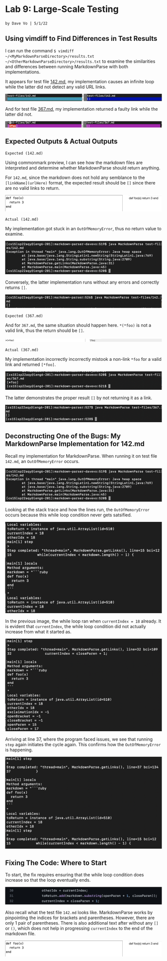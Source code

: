 # Lab 9: Large-Scale Testing
`by Dave Vo | 5/1/22`

## Using vimdiff to Find Differences in Test Results

I can run the command `$ vimdiff ~/<MyMarkdownParseDirectory>/results.txt ~/<OtherMarkdownParseDirectory>/results.txt` to examine the similarities and differences between running MarkdownParse with both implementations. 

It appears for test file [142.md](https://github.com/ddavevo/markdown-parser-davevo/blob/c49348499930cec68465f8043d4259e678ed6070/test-files/142.md), my implementation causes an infinite loop while the latter did not detect any valid URL links.

![](1.1%20vimdiff-infiniteloop.png)

And for test file [367.md](https://github.com/ddavevo/markdown-parser-davevo/blob/c49348499930cec68465f8043d4259e678ed6070/test-files/367.md), my implementation returned a faulty link while the latter did not.

![](1.2%20vimdiff-unnecessary-detection.png)

## Expected Outputs & Actual Outputs

```
Expected (142.md)
```

Using commonmark preview, I can see how the
markdown files are interpreted and determine whether MarkdownParse should return anything.

For `142.md`, since the markdown does not hold any semblance to the `[linkName](urlHere)` format, the expected result should be `[]` since there are no valid links to return.

![](1.1%20142-foofunction.png)

```
Actual (142.md)
```

 My implementation got stuck in an `OutOfMemoryError`, thus no return value to examine.

![](2.1.%20142-OutOfMemory.png)

Conversely, the latter implementation runs without any errors and correctly returns `[]`.

![](3.2.%20142-CorrectOutput.png)

```
Expected (367.md)
```
And for `367.md`, the same situation should happen here. `*(*foo)` is not a valid link, thus the return should be `[]`.

![](1.2%20367-foostar.png)

```
Actual (367.md)
```

My implementation incorrectly incorrectly mistook a non-link `*foo` for a valid link and returned `[*foo]`.

![](3.1%20367-InvalidLink.png)

The latter demonstrates the proper result `[]` by not returning it as a link.

![](3.3.%20367-CorrectOutput.png)

## Deconstructing One of the Bugs: My MarkdownParse Implementation for 142.md

Recall my implementation for MarkdownParse. When running it on test file `142.md`, an `OutOfMemoryError` occurs. 

![](2.1.%20142-OutOfMemory.png)

Looking at the stack trace and how the lines run, the `OutOfMemoryError` occurs because this while loop condition never gets satsified.

![](2.2.%20142-WhileLoopCondition.png)

In the previous image, the while loop ran when `currentIndex = 18` already. It is evident that `currentIndex`, the while loop condition did not actually increase from what it started as.

![](2.3.%20142-CurrentIndexUpdates.png)

Arriving at line 37, where the program faced issues, we see that running `step` again initiates the cycle again. This confirms how  the `OutOfMemoryError` is happening.

![](2.4.%20142-Loop.png)

## Fixing The Code: Where to Start

To start, the fix requires ensuring that the while loop condition does increase so that the loop eventually ends.

![](2.5%20142-ProblematicCode.png)

Also recall what the test file `142.md` looks like. MarkdownParse works by pinpointing the indices for brackets and parentheses. However, there are only 1 pair of parentheses. There is also additional text after without any `[]` or `()`, which does not help in progressing `currentIndex` to the end of the markdown file.

![](1.1%20142-foofunction.png)